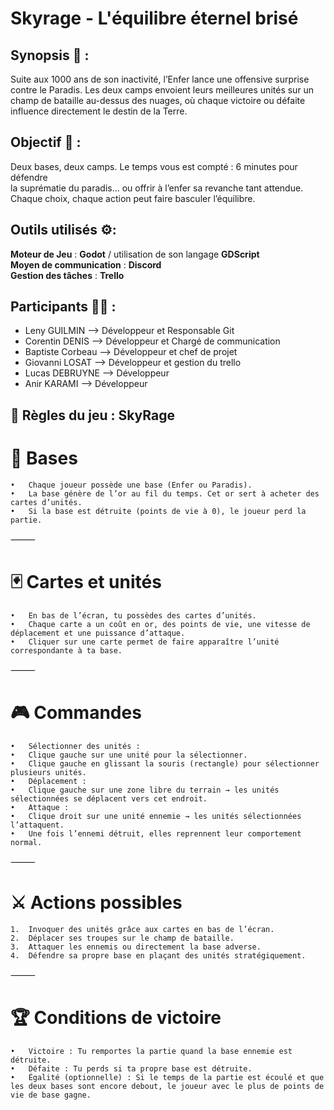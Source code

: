 # Skyrage - L'équilibre éternel brisé

## Synopsis 📝 :

Suite aux 1000 ans de son inactivité, l’Enfer lance une offensive surprise contre le Paradis.
Les deux camps envoient leurs meilleures unités sur un champ de bataille au-dessus des nuages,
où chaque victoire ou défaite influence directement le destin de la Terre.

## Objectif 🎯 :

Deux bases, deux camps. Le temps vous est compté : 6 minutes pour défendre <br>
la suprématie du paradis… ou offrir à l’enfer sa revanche tant attendue. <br>
Chaque choix, chaque action peut faire basculer l’équilibre.

## Outils utilisés ⚙️:

**Moteur de Jeu** : **Godot** / utilisation de son langage **GDScript** <br>
**Moyen de communication** : **Discord** <br>
**Gestion des tâches** : **Trello** <br>

## Participants 🧑‍💻 :

- Leny GUILMIN --> Développeur et Responsable Git
- Corentin DENIS --> Développeur et Chargé de communication
- Baptiste Corbeau --> Développeur et chef de projet
- Giovanni LOSAT --> Développeur et gestion du trello
- Lucas DEBRUYNE --> Développeur
- Anir KARAMI --> Développeur


## 📜 Règles du jeu : SkyRage

# 🏰 Bases
	•	Chaque joueur possède une base (Enfer ou Paradis).
	•	La base génère de l’or au fil du temps. Cet or sert à acheter des cartes d’unités.
	•	Si la base est détruite (points de vie à 0), le joueur perd la partie.

⸻

# 🃏 Cartes et unités
	•	En bas de l’écran, tu possèdes des cartes d’unités.
	•	Chaque carte a un coût en or, des points de vie, une vitesse de déplacement et une puissance d’attaque.
	•	Cliquer sur une carte permet de faire apparaître l’unité correspondante à ta base.

⸻

# 🎮 Commandes
	•	Sélectionner des unités :
	•	Clique gauche sur une unité pour la sélectionner.
	•	Clique gauche en glissant la souris (rectangle) pour sélectionner plusieurs unités.
	•	Déplacement :
	•	Clique gauche sur une zone libre du terrain → les unités sélectionnées se déplacent vers cet endroit.
	•	Attaque :
	•	Clique droit sur une unité ennemie → les unités sélectionnées l’attaquent.
	•	Une fois l’ennemi détruit, elles reprennent leur comportement normal.

⸻

# ⚔️ Actions possibles
	1.	Invoquer des unités grâce aux cartes en bas de l’écran.
	2.	Déplacer ses troupes sur le champ de bataille.
	3.	Attaquer les ennemis ou directement la base adverse.
	4.	Défendre sa propre base en plaçant des unités stratégiquement.

⸻

# 🏆 Conditions de victoire
	•	Victoire : Tu remportes la partie quand la base ennemie est détruite.
	•	Défaite : Tu perds si ta propre base est détruite.
	•	Égalité (optionnelle) : Si le temps de la partie est écoulé et que les deux bases sont encore debout, le joueur avec le plus de points de vie de base gagne.

